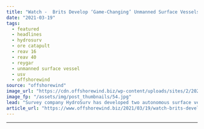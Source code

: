 ```yaml
---
title: "Watch -  Brits Develop ‘Game-Changing’ Unmanned Surface Vessels"
date: "2021-03-19"
tags: 
  - featured
  - headlines
  - hydrosurv
  - ore catapult
  - reav 16
  - reav 40
  - reygar
  - unmanned surface vessel
  - usv
  - offshorewind
source: "offshorewind"
image_url: "https://cdn.offshorewind.biz/wp-content/uploads/sites/2/2021/03/19102003/Autonomous-Surface-Vessels.jpg"
image_fp: "/assets/img/post_thumbnails/54.jpg"
lead: "Survey company HydroSurv has developed two autonomous surface vessels that are predicted to reduce"
article_url: "https://www.offshorewind.biz/2021/03/19/watch-brits-develop-game-changing-unmanned-surface-vessels/"
---
```


---
